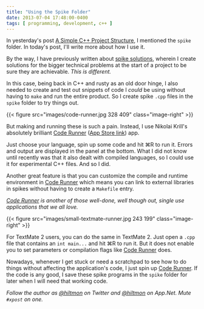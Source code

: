 ```yaml
---
title: "Using the Spike Folder"
date: 2013-07-04 17:48:00-0400
tags: [ programming, development, c++ ]
---
```


In yesterday's post [A Simple C++ Project Structure](https://hiltmon.com/blog/2013/07/03/a-simple-c-plus-plus-project-structure/), I mentioned the `spike` folder. In today's post, I'll write more about how I use it.

By the way, I have previously written about [spike solutions](https://hiltmon.com/blog/2012/04/06/spike-solutions/), wherein I create solutions for the bigger technical problems at the start of a project to be sure they are achievable. *This is different.*

In this case, being back in C++ and rusty as an old door hinge, I also needed to create and test out snippets of code I *could* be using without having to `make` and run the entire product. So I create spike `.cpp` files in the `spike` folder to try things out.

{{< figure src="images/code-runner.jpg 328 409" class="image-right" >}}

But making and running these is such a pain. Instead, I use Nikolai Krill's absolutely brilliant [Code Runner](http://krillapps.com/coderunner/) ([App Store link](https://itunes.apple.com/us/app/coderunner/id433335799?mt=12&uo=4&at=10l894)) app.

Just choose your language, spin up some code and hit ⌘R to run it. Errors and output are displayed in the panel at the bottom. What I did not know until recently was that it also dealt with compiled languages, so I could use it for experimental C++ files. And so I did.

Another great feature is that you can customize the compile and runtime environment in [Code Runner](https://itunes.apple.com/us/app/coderunner/id433335799?mt=12&uo=4&at=10l894) which means you can link to external libraries in spikes without having to create a `Makefile` entry.

*[Code Runner](https://itunes.apple.com/us/app/coderunner/id433335799?mt=12&uo=4&at=10l894) is another of those well-done, well though out, single use applications that we all love.*

{{< figure src="images/small-textmate-runner.jpg 243 199" class="image-right" >}}

For TextMate 2 users, you can do the same in TextMate 2. Just open a `.cpp` file that contains an `int main...` and hit ⌘R to run it. But it does not enable you to set parameters or compilation flags like [Code Runner](https://itunes.apple.com/us/app/coderunner/id433335799?mt=12&uo=4&at=10l894) does.

Nowadays, whenever I get stuck or need a scratchpad to see how to do things without affecting the application's code, I just spin up 
[Code Runner](https://itunes.apple.com/us/app/coderunner/id433335799?mt=12&uo=4&at=10l894). If the code is any good, I save these spike programs in the `spike` folder for later when I will need that working code.

*Follow the author as [@hiltmon](https://twitter.com/hiltmon) on Twitter and [@hiltmon](http://alpha.app.net/hiltmon) on App.Net. Mute `#xpost` on one.*
